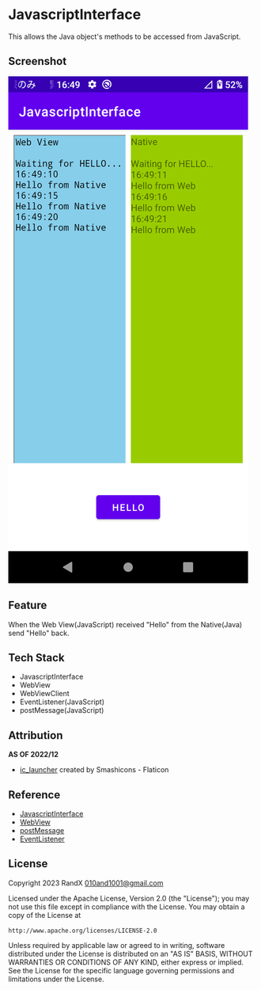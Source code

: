 # JavascriptInterface

This allows the Java object's methods to be accessed from JavaScript.

## Screenshot

![JavascriptInterface](./Screenshot/JavascriptInterface.png)

## Feature

When the Web View(JavaScript) received "Hello" from the Native(Java) send "Hello" back.

## Tech Stack

- JavascriptInterface
- WebView
- WebViewClient
- EventListener(JavaScript)
- postMessage(JavaScript)

## Attribution
**AS OF 2022/12**

- [ic_launcher](https://www.flaticon.com/free-icon/javascript_4248204) created by Smashicons - Flaticon

## Reference

- [JavascriptInterface](https://developer.android.com/reference/android/webkit/JavascriptInterface)
- [WebView](https://developer.android.com/reference/android/webkit/WebView)
- [postMessage](https://developer.mozilla.org/en-US/docs/Web/API/Window/postMessage)
- [EventListener](https://developer.mozilla.org/en-US/docs/Web/API/EventTarget/addEventListener)

## License

Copyright 2023 RandX <010and1001@gmail.com>

Licensed under the Apache License, Version 2.0 (the "License");
you may not use this file except in compliance with the License.
You may obtain a copy of the License at

    http://www.apache.org/licenses/LICENSE-2.0

Unless required by applicable law or agreed to in writing, software
distributed under the License is distributed on an "AS IS" BASIS,
WITHOUT WARRANTIES OR CONDITIONS OF ANY KIND, either express or implied.
See the License for the specific language governing permissions and
limitations under the License.